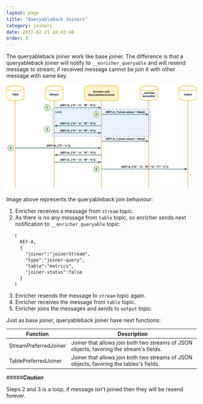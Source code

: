 ```yaml
---
layout: page
title: "QueryableBack Joiners"
category: joiners
date: 2017-02-21 10:43:48
order: 3
---
```


The queryableback joiner work like base joiner. The difference is that a queryableback joiner will notify to `__enricher_queryable` and will resend message to stream, if received message cannot be join it with other message with same key.

![](../_images/queryableback_preferred_concept.png?raw=true)

Image above represents the queryableback join behaviour:
 
1. Enricher receives a message from `stream` topic. 
2. As there is no any message from `table` topic, so enricher sends next notification to `__enricher_queryable` topic:

  ```
     (
       KEY-A,	
       {
         "joiner":"joinerStream",
         "type":"joiner-query",
         "table":"metrics",
         "joiner-status":false
       }
     )
  ```
3. Enricher resends the message to `stream` topic again.
4. Enricher receives the message from `table` topic.
5. Enricher joins the messages and sends to `output` topic.

Just as base joiner, queryableback joiner have next functions:

|Function|Description|
|--------|-----------|
|StreamPreferredJoiner| Joiner that allows join both two streams of JSON objects, favoring the stream's fields.|
|TablePreferredJoiner| Joiner that allows join both two streams of JSON objects, favoring the tables's fields.|

#####**_Caution_**

Steps 2 and 3 is a loop, if message isn't joined then they will be resend forever.
